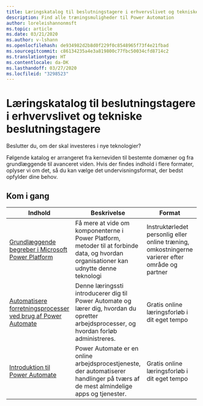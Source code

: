 ```yaml
---
title: Læringskatalog til beslutningstagere i erhvervslivet og tekniske beslutningstagere
description: Find alle træningsmuligheder til Power Automation
author: loreleishannonmsft
ms.topic: article
ms.date: 03/21/2020
ms.author: v-lshann
ms.openlocfilehash: de934982d2b8d0f229f0c8548965f73f4e21fbad
ms.sourcegitcommit: c86134235a4e3a819800c77fbc50034cfd8714c2
ms.translationtype: HT
ms.contentlocale: da-DK
ms.lasthandoff: 03/27/2020
ms.locfileid: "3298523"
---
```

# <a name="business-and-technical-decision-makers-learning-catalog"></a>Læringskatalog til beslutningstagere i erhvervslivet og tekniske beslutningstagere

Beslutter du, om der skal investeres i nye teknologier? 

Følgende katalog er arrangeret fra kerneviden til bestemte domæner og fra grundlæggende til avanceret viden. Hvis der findes indhold i flere formater, oplyser vi om det, så du kan vælge det undervisningsformat, der bedst opfylder dine behov. 

## <a name="get-started"></a>Kom i gang<a name="get-started"></a>
|Indhold  |Beskrivelse | Format  | Længde   |
|-----------------------------------------------------------------------------------------------------------------------------|------------------------------------------------------------------------------------------------------------------------|--------------------------------------------------------------------------------|--------------------|
| [Grundlæggende begreber i Microsoft Power Platform](https://docs.microsoft.com/learn/certifications/courses/pl-900t00)                  | Få mere at vide om komponenterne i Power Platform, metoder til at forbinde data, og hvordan organisationer kan udnytte denne teknologi | Instruktørledet personlig eller online træning, omkostningerne varierer efter område og partner | 2 dage             |
| [Automatisere forretningsprocesser ved brug af Power Automate](https://docs.microsoft.com/learn/paths/automate-process-power-automate/) | Denne læringssti introducerer dig til Power Automate og lærer dig, hvordan du opretter arbejdsprocesser, og hvordan forløb administreres.  | Gratis online læringsforløb i dit eget tempo                                          | 3 timer og 11 minutter |
| [Introduktion til Power Automate](https://docs.microsoft.com/learn/modules/get-started-flows/)                              | Power Automate er en online arbejdsprocestjeneste, der automatiserer handlinger på tværs af de mest almindelige apps og tjenester.          | Gratis online læringsforløb i dit eget tempo                                          | 58 minutter         |